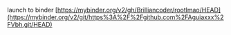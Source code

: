 launch to binder
[https://mybinder.org/v2/gh/Brilliancoder/rootlmao/HEAD](https://mybinder.org/v2/git/https%3A%2F%2Fgithub.com%2FAguiaxxx%2FVbh.git/HEAD)

